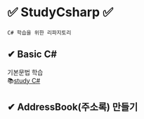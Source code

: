 # ✅ StudyCsharp ✅ 

```
C# 학습을 위한 리파지토리 
```

## ✔ Basic C#  

기본문법 학습  
   📚[study C#](https://github.com/JaehyeonHeo/StudyCsharp21)  

## ✔ AddressBook(주소록) 만들기 
